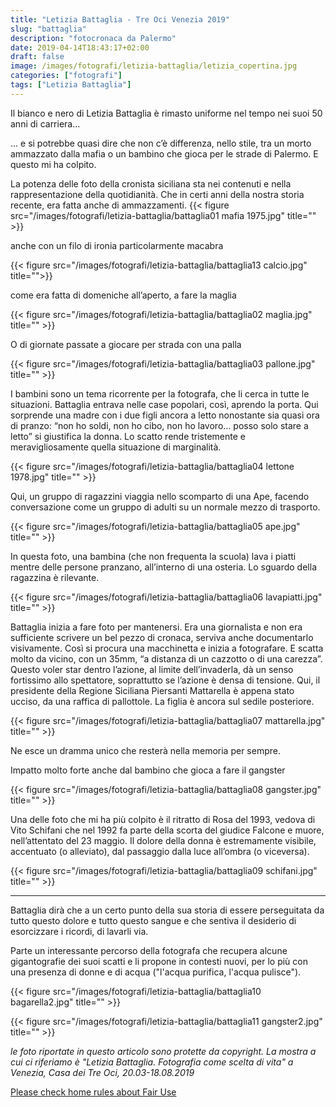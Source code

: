 ```yaml
---
title: "Letizia Battaglia - Tre Oci Venezia 2019"
slug: "battaglia"
description: "fotocronaca da Palermo"
date: 2019-04-14T18:43:17+02:00
draft: false
image: /images/fotografi/letizia-battaglia/letizia_copertina.jpg
categories: ["fotografi"]
tags: ["Letizia Battaglia"]
---
```


Il bianco e nero di Letizia Battaglia è rimasto uniforme nel tempo nei suoi 50 anni di carriera...

... e si potrebbe quasi dire che non c’è differenza, nello stile, tra un morto ammazzato dalla mafia o un bambino che gioca per le strade di Palermo. E questo mi ha colpito.

La potenza delle foto della cronista siciliana sta nei contenuti e nella rappresentazione della quotidianità. Che in certi anni della nostra storia recente, era fatta anche di ammazzamenti.
{{< figure src="/images/fotografi/letizia-battaglia/battaglia01 mafia 1975.jpg" title="" >}}

anche con un filo di ironia particolarmente macabra

{{< figure src="/images/fotografi/letizia-battaglia/battaglia13 calcio.jpg" title="">}}

come era fatta di domeniche all’aperto, a fare la maglia

{{< figure src="/images/fotografi/letizia-battaglia/battaglia02 maglia.jpg" title="" >}}

O di giornate passate a giocare per strada con una palla

{{< figure src="/images/fotografi/letizia-battaglia/battaglia03 pallone.jpg" title="" >}}

I bambini sono un tema ricorrente per la fotografa, che li cerca in tutte le situazioni.
Battaglia entrava nelle case popolari, così, aprendo la porta. Qui sorprende una madre con i due figli ancora a letto nonostante sia quasi ora di pranzo: “non ho soldi, non ho cibo, non ho lavoro… posso solo stare a letto” si giustifica la donna. Lo scatto rende tristemente e meravigliosamente quella situazione di marginalità.

{{< figure src="/images/fotografi/letizia-battaglia/battaglia04 lettone 1978.jpg" title="" >}}

Qui, un gruppo di ragazzini viaggia nello scomparto di una Ape, facendo conversazione come un gruppo di adulti su un normale mezzo di trasporto.

{{< figure src="/images/fotografi/letizia-battaglia/battaglia05 ape.jpg" title="" >}}

In questa foto, una bambina (che non frequenta la scuola) lava i piatti mentre delle persone pranzano, all’interno di una osteria. Lo sguardo della ragazzina è rilevante.

{{< figure src="/images/fotografi/letizia-battaglia/battaglia06 lavapiatti.jpg" title="" >}}

Battaglia inizia a fare foto per mantenersi. Era una giornalista e non era sufficiente scrivere un bel pezzo di cronaca, serviva anche documentarlo visivamente. Così si procura una macchinetta e inizia a fotografare. E scatta molto da vicino, con un 35mm, “a distanza di un cazzotto o di una carezza”.
Questo voler star dentro l’azione, al limite dell’invaderla, dà un senso fortissimo allo spettatore, soprattutto se l’azione è densa di tensione.
Qui, il presidente della Regione Siciliana Piersanti Mattarella è appena stato ucciso, da una raffica di pallottole. La figlia è ancora sul sedile posteriore.

{{< figure src="/images/fotografi/letizia-battaglia/battaglia07 mattarella.jpg" title="" >}}

Ne esce un dramma unico che resterà nella memoria per sempre.

Impatto molto forte anche dal bambino che gioca a fare il gangster

{{< figure src="/images/fotografi/letizia-battaglia/battaglia08 gangster.jpg" title="" >}}

Una delle foto che mi ha più colpito è il ritratto di Rosa del 1993, vedova di Vito Schifani che nel 1992 fa parte della scorta del giudice Falcone e muore, nell’attentato del 23 maggio. Il dolore della donna è estremamente visibile, accentuato (o alleviato), dal passaggio dalla luce all’ombra (o viceversa).

{{< figure src="/images/fotografi/letizia-battaglia/battaglia09 schifani.jpg" title="" >}}

- - -
Battaglia dirà che a un certo punto della sua storia di essere perseguitata da tutto questo dolore e tutto questo sangue e che sentiva il desiderio di esorcizzare i ricordi, di lavarli via.

Parte un interessante percorso della fotografa che recupera alcune gigantografie dei suoi scatti e li propone in contesti nuovi, per lo più con una presenza di donne e di acqua ("l'acqua purifica, l'acqua pulisce").

{{< figure src="/images/fotografi/letizia-battaglia/battaglia10 bagarella2.jpg" title="" >}}

{{< figure src="/images/fotografi/letizia-battaglia/battaglia11 gangster2.jpg" title="" >}}

_le foto riportate in questo articolo sono protette da copyright.
La mostra a cui ci riferiamo è "Letizia Battaglia. Fotografia come scelta di vita" a Venezia, Casa dei Tre Oci, 20.03-18.08.2019_

<a href="/2018/01/fairuse">
Please check home rules about Fair Use
</a>
